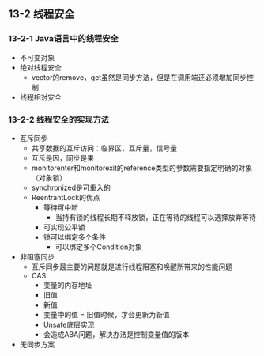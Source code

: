 ## 13-2 线程安全

### 13-2-1 Java语言中的线程安全

- 不可变对象
- 绝对线程安全
  - vector的remove，get虽然是同步方法，但是在调用端还必须增加同步控制
- 线程相对安全

### 13-2-2 线程安全的实现方法

- 互斥同步
  - 共享数据的互斥访问：临界区，互斥量，信号量
  - 互斥是因，同步是果
  - monitorenter和monitorexit的reference类型的参数需要指定明确的对象（对象锁）
  - synchronized是可重入的
  - ReentrantLock的优点
    - 等待可中断
      - 当持有锁的线程长期不释放锁，正在等待的线程可以选择放弃等待
    - 可实现公平锁
    - 锁可以绑定多个条件
      - 可以绑定多个Condition对象
- 非阻塞同步
  - 互斥同步最主要的问题就是进行线程阻塞和唤醒所带来的性能问题
  - CAS
    - 变量的内存地址
    - 旧值
    - 新值
    - 变量中的值 = 旧值时候，才会更新为新值
    - Unsafe底层实现
    - 会造成ABA问题，解决办法是控制变量值的版本
- 无同步方案
